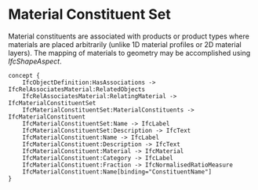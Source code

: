 Material Constituent Set
========================

Material constituents are associated with products or product types where materials are placed arbitrarily (unlike 1D material profiles or 2D material layers). The mapping of materials to geometry may be accomplished using _IfcShapeAspect_.

```
concept {
    IfcObjectDefinition:HasAssociations -> IfcRelAssociatesMaterial:RelatedObjects
    IfcRelAssociatesMaterial:RelatingMaterial -> IfcMaterialConstituentSet
    IfcMaterialConstituentSet:MaterialConstituents -> IfcMaterialConstituent
    IfcMaterialConstituentSet:Name -> IfcLabel
    IfcMaterialConstituentSet:Description -> IfcText
    IfcMaterialConstituent:Name -> IfcLabel
    IfcMaterialConstituent:Description -> IfcText
    IfcMaterialConstituent:Material -> IfcMaterial
    IfcMaterialConstituent:Category -> IfcLabel
    IfcMaterialConstituent:Fraction -> IfcNormalisedRatioMeasure
    IfcMaterialConstituent:Name[binding="ConstituentName"]
}
```
